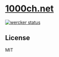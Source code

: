 # [1000ch.net](http://1000ch.net)

[![wercker status](https://app.wercker.com/status/bacb0f3e0f6041d095a8cebe9a334a52/m/master "wercker status")](https://app.wercker.com/project/bykey/bacb0f3e0f6041d095a8cebe9a334a52)

## License

MIT